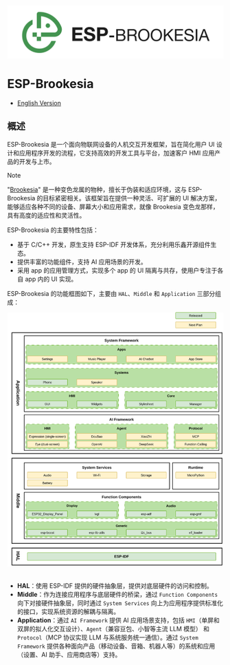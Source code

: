 ![logo](./docs/_static/logo.png)

# ESP-Brookesia

* [English Version](./README.md)

## 概述

ESP-Brookesia 是一个面向物联网设备的人机交互开发框架，旨在简化用户 UI 设计和应用程序开发的流程，它支持高效的开发工具与平台，加速客户 HMI 应用产品的开发与上市。

> [!NOTE]
> "[Brookesia](https://zh.wikipedia.org/wiki/%E8%AE%8A%E8%89%B2%E9%BE%8D%E5%B1%AC)" 是一种变色龙属的物种，擅长于伪装和适应环境，这与 ESP-Brookesia 的目标紧密相关。该框架旨在提供一种灵活、可扩展的 UI 解决方案，能够适应各种不同的设备、屏幕大小和应用需求，就像 Brookesia 变色龙那样，具有高度的适应性和灵活性。

ESP-Brookesia 的主要特性包括：

- 基于 C/C++ 开发，原生支持 ESP-IDF 开发体系，充分利用乐鑫开源组件生态。
- 提供丰富的功能组件，支持 AI 应用场景的开发。
- 采用 app 的应用管理方式，实现多个 app 的 UI 隔离与共存，使用户专注于各自 app 内的 UI 实现。

ESP-Brookesia 的功能框图如下，主要由 `HAL`、`Middle` 和 `Application` 三部分组成：

<div align="center">
    <img src="docs/_static/block_diagram.png" alt ="block_diagram" width="800">
</div>
<br>

- **HAL**：使用 ESP-IDF 提供的硬件抽象层，提供对底层硬件的访问和控制。
- **Middle**：作为连接应用程序与底层硬件的桥梁，通过 `Function Components` 向下对接硬件抽象层，同时通过 `System Services` 向上为应用程序提供标准化的接口，实现系统资源的解耦与隔离。
- **Application**：通过 `AI Framework` 提供 AI 应用场景支持，包括 `HMI`（单屏和双屏的拟人化交互设计）、`Agent`（兼容豆包、小智等主流 LLM 模型） 和 `Protocol`（MCP 协议实现 LLM 与系统服务统一通信）。通过 `System Framework` 提供各种面向产品（移动设备、音箱、机器人等）的系统和应用（设置、AI 助手、应用商店等）支持。
